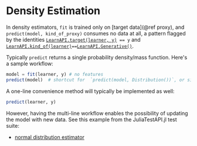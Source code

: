# Density Estimation

In density estimators, `fit` is trained only on [target data](@ref proxy), and
`predict(model, kind_of_proxy)` consumes no data at all, a pattern flagged by the
identities [`LearnAPI.target(learner, y)`](@ref)` == y` and
[`LearnAPI.kind_of(learner)`](@ref)` == `[`LearnAPI.Generative()`](@ref).


Typically `predict` returns a single probability density/mass function. Here's a sample
workflow:

```julia
model = fit(learner, y) # no features
predict(model)  # shortcut for  `predict(model, Distribution())`, or similar
```

A one-line convenience method will typically be implemented as well:

```julia
predict(learner, y)
```

However, having the multi-line workflow enables the possibility of updating the model with
new data. See this example from the JuliaTestAPI.jl test suite:

- [normal distribution estimator](https://github.com/JuliaAI/LearnTestAPI.jl/blob/dev/src/learners/incremental_algorithms.jl)
